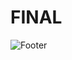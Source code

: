 # FINAL
![Footer](https://capsule-render.vercel.app/api?type=waving&color=auto&height=200&section=footer)
